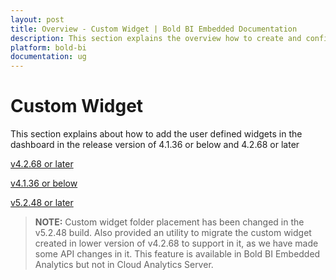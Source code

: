 ```yaml
---
layout: post
title: Overview - Custom Widget | Bold BI Embedded Documentation
description: This section explains the overview how to create and configure Custom visual in different versions of Bold BI Embedded dashboard and know about requirements for developing the custom widget.
platform: bold-bi
documentation: ug
---
```


# Custom Widget

This section explains about how to add the user defined widgets in the dashboard in the release version of 4.1.36 or below and 4.2.68 or later

[v4.2.68 or later](/visualizing-data/visualization-widgets/custom-widget/v4.2.68-or-later/)

[v4.1.36 or below](/visualizing-data/visualization-widgets/custom-widget/v4.1.36-or-below/)

[v5.2.48 or later](/visualizing-data/visualization-widgets/custom-widget/v5.2.48-or-later/)

> **NOTE:** Custom widget folder placement has been changed in the v5.2.48 build. Also provided an utility to migrate the custom widget created in lower version of v4.2.68 to support in it, as we have made some API changes in it. This feature is available in Bold BI Embedded Analytics but not in Cloud Analytics Server.